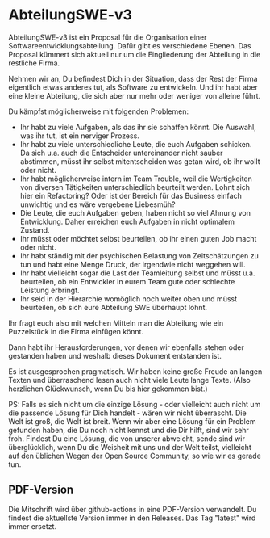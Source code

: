# AbteilungSWE-v3

AbteilungSWE-v3 ist ein Proposal für die Organisation einer Softwareentwicklungsabteilung. Dafür gibt es verschiedene Ebenen. Das Proposal kümmert sich aktuell nur um die Eingliederung der Abteilung in die restliche Firma.

Nehmen wir an, Du befindest Dich in der Situation, dass der Rest der Firma eigentlich etwas anderes tut, als Software zu entwickeln. Und ihr habt aber eine kleine Abteilung, die sich aber nur mehr oder weniger von alleine führt. 

Du kämpfst möglicherweise mit folgenden Problemen:
  - Ihr habt zu viele Aufgaben, als das ihr sie schaffen könnt. Die Auswahl, was ihr tut, ist ein nerviger Prozess.
  - Ihr habt zu viele unterschiedliche Leute, die euch Aufgaben schicken. Da sich u.a. auch die Entscheider untereinander nicht sauber abstimmen, müsst ihr selbst mitentscheiden was getan wird, ob ihr wollt oder nicht.
  - Ihr habt möglicherweise intern im Team Trouble, weil die Wertigkeiten von diversen Tätigkeiten unterschiedlich beurteilt werden. Lohnt sich hier ein Refactoring? Oder ist der Bereich für das Business einfach unwichtig und es wäre vergebene Liebesmüh?
  - Die Leute, die euch Aufgaben geben, haben nicht so viel Ahnung von Entwicklung. Daher erreichen euch Aufgaben in nicht optimalem Zustand.
  - Ihr müsst oder möchtet selbst beurteilen, ob ihr einen guten Job macht oder nicht.
  - Ihr habt ständig mit der psychischen Belastung von Zeitschätzungen zu tun und habt eine Menge Druck, der irgendwie nicht weggehen will.
  - Ihr habt vielleicht sogar die Last der Teamleitung selbst und müsst u.a. beurteilen, ob ein Entwickler in eurem Team gute oder schlechte Leistung erbringt.
  - Ihr seid in der Hierarchie womöglich noch weiter oben und müsst beurteilen, ob sich eure Abteilung SWE überhaupt lohnt.

Ihr fragt euch also mit welchen Mitteln man die Abteilung wie ein Puzzelstück in die Firma einfügen könnt.

Dann habt ihr Herausforderungen, vor denen wir ebenfalls stehen oder gestanden haben und weshalb dieses Dokument entstanden ist.

Es ist ausgesprochen pragmatisch. Wir haben keine große Freude an langen Texten und überraschend lesen auch nicht viele Leute lange Texte. (Also herzlichen Glückwunsch, wenn Du bis hier gekommen bist.) 

PS: Falls es sich nicht um die einzige Lösung - oder vielleicht auch nicht um die passende Lösung für Dich handelt - wären wir nicht überrascht. Die Welt ist groß, die Welt ist breit. Wenn wir aber eine Lösung für ein Problem gefunden haben, die Du noch nicht kennst und die Dir hilft, sind wir sehr froh. Findest Du eine Lösung, die von unserer abweicht, sende sind wir überglücklich, wenn Du die Weisheit mit uns und der Welt teilst, vielleicht auf den üblichen Wegen der Open Source Community, so wie wir es gerade tun.

## PDF-Version

Die Mitschrift wird über github-actions in eine PDF-Version verwandelt.
Du findest die aktuellste Version immer in den Releases. Das Tag "latest" wird immer ersetzt. 

 
